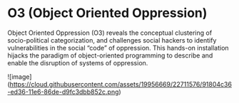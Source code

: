 # O3 (Object Oriented Oppression) 

Object Oriented Oppression (O3) reveals the conceptual clustering of socio-political categorization, and challenges social hackers to identify vulnerabilities in the social “code” of oppression. This hands-on installation hijacks the paradigm of object-oriented programming to describe and enable the disruption of systems of oppression.

![image] (https://cloud.githubusercontent.com/assets/19956669/22711576/91804c36-ed36-11e6-86de-d9fc3dbb852c.png)
